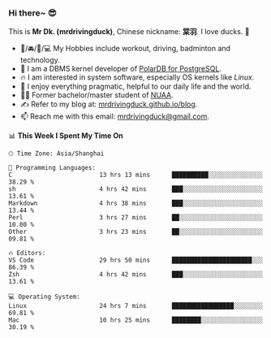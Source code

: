 ### Hi there~ 😎

This is **Mr Dk. (mrdrivingduck)**, Chinese nickname: **棠羽**. I love ducks. 🦆

- 💪/🚘/🏸/💻 My Hobbies include workout, driving, badminton and technology.
- 🍊 I am a DBMS kernel developer of [PolarDB for PostgreSQL](https://github.com/ApsaraDB/PolarDB-for-PostgreSQL).
- 🔥 I am interested in system software, especially OS kernels like *Linux*.
- 🔧 I enjoy everything pragmatic, helpful to our daily life and the world.
- 👨‍🎓 Former bachelor/master student of [NUAA](https://en.wikipedia.org/wiki/Nanjing_University_of_Aeronautics_and_Astronautics).
- ✍ Refer to my blog at: [mrdrivingduck.github.io/blog](https://mrdrivingduck.github.io/blog/).
- 📫 Reach me with this email: [mrdrivingduck@gmail.com](mailto:mrdrivingduck@gmail.com).

<!--START_SECTION:waka-->
📊 **This Week I Spent My Time On** 

```text
🕑︎ Time Zone: Asia/Shanghai

💬 Programming Languages: 
C                        13 hrs 13 mins      ██████████░░░░░░░░░░░░░░░   38.29 % 
sh                       4 hrs 42 mins       ███░░░░░░░░░░░░░░░░░░░░░░   13.61 % 
Markdown                 4 hrs 38 mins       ███░░░░░░░░░░░░░░░░░░░░░░   13.44 % 
Perl                     3 hrs 27 mins       ██░░░░░░░░░░░░░░░░░░░░░░░   10.00 % 
Other                    3 hrs 23 mins       ██░░░░░░░░░░░░░░░░░░░░░░░   09.81 % 

🔥 Editors: 
VS Code                  29 hrs 50 mins      ██████████████████████░░░   86.39 % 
Zsh                      4 hrs 42 mins       ███░░░░░░░░░░░░░░░░░░░░░░   13.61 % 

💻 Operating System: 
Linux                    24 hrs 7 mins       █████████████████░░░░░░░░   69.81 % 
Mac                      10 hrs 25 mins      ████████░░░░░░░░░░░░░░░░░   30.19 % 
```


<!--END_SECTION:waka-->

<!-- ![Mr Dk.'s GitHub Stats](https://github-readme-stats.vercel.app/api?username=mrdrivingduck&count_private&show_icons=true&theme=buefy) -->

<!-- ![Most Used Languages](https://github-readme-stats.vercel.app/api/top-langs/?username=mrdrivingduck&exclude_repo=mips32-CPU,snort-tcp-socket&theme=buefy&layout=compact&langs_count=10) -->


<!--
**mrdrivingduck/mrdrivingduck** is a ✨ _special_ ✨ repository because its `README.md` (this file) appears on your GitHub profile.

Here are some ideas to get you started:

- 🔭 I’m currently working on ...
- 🌱 I’m currently learning ...
- 👯 I’m looking to collaborate on ...
- 🤔 I’m looking for help with ...
- 💬 Ask me about ...
- 📫 How to reach me: ...
- 😄 Pronouns: ...
- ⚡ Fun fact: ...
-->
